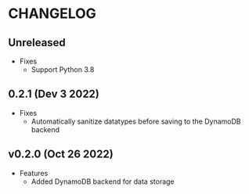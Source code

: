 # CHANGELOG

## Unreleased

- Fixes
    - Support Python 3.8

## **0.2.1** (Dev 3 2022)

-   Fixes
    -   Automatically sanitize datatypes before saving to the DynamoDB backend

## **v0.2.0** (Oct 26 2022)

-   Features
    -   Added DynamoDB backend for data storage
